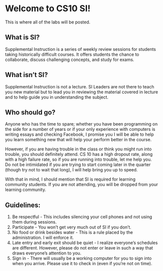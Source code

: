 Welcome to CS10 SI!
===================
This is where all of the labs will be posted.

What is SI?
-----------
Supplemental Instruction is a series of weekly review sessions for students taking historically difficult courses.
It offers students the chance to collaborate, discuss challenging concepts, and study for exams.

What isn’t SI?
--------------
Supplemental Instruction is not a lecture.
SI Leaders are not there to teach you new material but to lead you in reviewing the material covered in lecture and to help guide you in understanding the subject.

Who should go?
--------------
Anyone who has the time to spare;
whether you have been programming on the side for a number of years or if your only experience with computers is writing essays and checking Facebook,
I promise you I will be able to help you learn something new that will help your perform better in the course.

However, if you are having trouble in the class or think you might run into trouble, you should definitely attend.
CS 10 has a high dropout rate, along with a high failure rate, so if you are running into trouble, let me help you.
Do not be intimidated if you are trying to start coming later in the quarter (though try not to wait that long), I will help bring you up to speed.

With that in mind, I should mention that SI is required for learning community students.
If you are not attending, you will be dropped from your learning community.

Guidelines:
-----------
1. Be respectful - This includes silencing your cell phones and not using them during sessions.
2. Participate - You won’t get very much out of SI if you don’t.
3. No food or drink besides water - This is a rule placed by the administration. I will enforce it.
4. Late entry and early exit should be quiet - I realize everyone’s schedules are different.
However, please do not enter or leave in such a way that draws everyone’s attention to you.
5. Sign in - There will usually be a working computer for you to sign into when you arrive.
Please use it to check in (even if you’re not on time).



